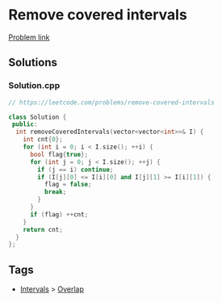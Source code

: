 # Remove covered intervals

[Problem link](https://leetcode.com/problems/remove-covered-intervals)

## Solutions


### Solution.cpp
```cpp
// https://leetcode.com/problems/remove-covered-intervals

class Solution {
 public:
  int removeCoveredIntervals(vector<vector<int>>& I) {
    int cnt{0};
    for (int i = 0; i < I.size(); ++i) {
      bool flag{true};
      for (int j = 0; j < I.size(); ++j) {
        if (j == i) continue;
        if (I[j][0] <= I[i][0] and I[j][1] >= I[i][1]) {
          flag = false;
          break;
        }
      }
      if (flag) ++cnt;
    }
    return cnt;
  }
};
```
## Tags

* [Intervals](/Collections/intervals.md#intervals) > [Overlap](/Collections/intervals.md#overlap)
